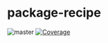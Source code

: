 # package-recipe

![master](https://github.com/github-actions-repo/package-recipe/actions/workflows/ci.yml/badge.svg?branch=master)
[![Coverage](https://github-actions-repo.github.io/package-recipe/badge.svg)](https://github-actions-repo.github.io/package-recipe/lcov-report)